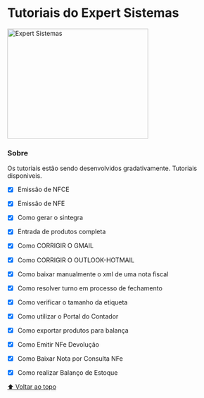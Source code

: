 
# Tutoriais do Expert Sistemas

<!---Esses são exemplos. Veja https://shields.io para outras pessoas ou para personalizar este conjunto de escudos. Você pode querer incluir dependências, status do projeto e informações de licença aqui--->

<img src="https://scontent.fudi1-2.fna.fbcdn.net/v/t1.6435-9/106464155_3090514324378093_5593894900557816209_n.png?_nc_cat=107&ccb=1-5&_nc_sid=09cbfe&_nc_eui2=AeGXH2_GXqCk24c1BdewrXf9mhJKu3jkh5iaEkq7eOSHmLEzf2hu1zTAE8j-98FYJ0uPjXvQCc3QLpDtTRKlBUVP&_nc_ohc=6D0MVgBfcRwAX8AvXhd&_nc_ht=scontent.fudi1-2.fna&oh=00_AT9Tz0Em2pQYSM25Y2HlMlTMruon-Ul--G1IcEtGwBAhIg&oe=620AA025"  width="320" height="250" alt="Expert Sistemas">


### Sobre

Os tutoriais estão sendo desenvolvidos gradativamente.
Tutoriais disponiveis.

- [x] Emissão de NFCE
- [x] Emissão de NFE
- [x] Como gerar o sintegra
- [x] Entrada de produtos completa
- [x] Como CORRIGIR O GMAIL
- [x] Como CORRIGIR O OUTLOOK-HOTMAIL
- [x] Como baixar manualmente o xml de uma nota fiscal 
- [x] Como resolver turno em processo de fechamento
- [x] Como verificar o tamanho da etiqueta
- [x] Como utilizar o Portal do Contador
- [x] Como exportar produtos para balança
- [x] Como Emitir NFe Devolução 
- [x] Como Baixar Nota por Consulta NFe
- [x] Como realizar Balanço de Estoque



[⬆ Voltar ao topo](#Tutoriais_Expert)<br>
